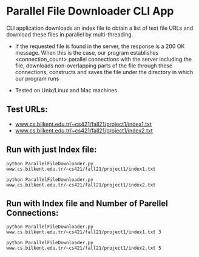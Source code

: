 # Parallel File Downloader CLI App
CLI application downloads an index file to obtain a list of text file URLs and download these files in parallel by multi-threading.

- If the requested file is found in the server, the response is a 200 OK message.  When this is the case, our program establishes <connection_count> parallel connections with the server including the file, downloads non-overlapping parts of the file through these connections, constructs and saves the file under the directory in which our program runs


- Tested on Unix/Linux and Mac machines. 

## Test URLs:
  * www.cs.bilkent.edu.tr/~cs421/fall21/project1/index1.txt
  * www.cs.bilkent.edu.tr/~cs421/fall21/project1/index2.txt

## Run with just Index file:
```
python ParallelFileDownloader.py www.cs.bilkent.edu.tr/~cs421/fall21/project1/index1.txt
```

```
python ParallelFileDownloader.py www.cs.bilkent.edu.tr/~cs421/fall21/project1/index2.txt
```

## Run with Index file and Number of Parellel Connections:
```
python ParallelFileDownloader.py www.cs.bilkent.edu.tr/~cs421/fall21/project1/index1.txt 3
```

```
python ParallelFileDownloader.py www.cs.bilkent.edu.tr/~cs421/fall21/project1/index2.txt 5
```
